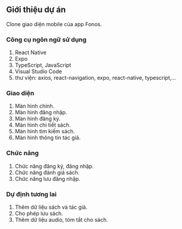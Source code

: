 ## Giới thiệu dự án
  Clone giao diện mobile của app Fonos.

### Công cụ ngôn ngữ sử dụng
  1. React Native
  2. Expo
  3. TypeScript, JavaScript
  4. Visual Studio Code
  5. thư viện: axios, react-navigation, expo, react-native, typescript,...

### Giao diện
  1. Màn hình chính.
  2. Màn hình đăng nhập.
  3. Màn hình đăng ký.
  4. Màn hình chi tiết sách.
  5. Màn hình tìm kiếm sách.
  6. Màn hình thông tin tác giả.

### Chức năng
  1. Chức năng đăng ký, đăng nhập.
  2. Chức năng đánh giá sách.
  3. Chức năng lưu đăng nhập.

### Dự định tương lai
  1. Thêm dữ liệu sách và tác giả.
  2. Cho phép lưu sách.
  3. Thêm dữ liệu audio, tóm tắt cho sách.
